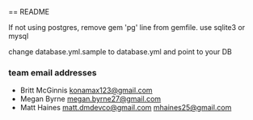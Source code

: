 == README

If not using postgres, remove gem 'pg' line from gemfile. use sqlite3 or mysql

change database.yml.sample to database.yml and point to your DB

### team email addresses

- Britt McGinnis  konamax123@gmail.com
- Megan Byrne     megan.byrne27@gmail.com
- Matt Haines	matt.dmdevco@gmail.com
						mhaines25@gmail.com